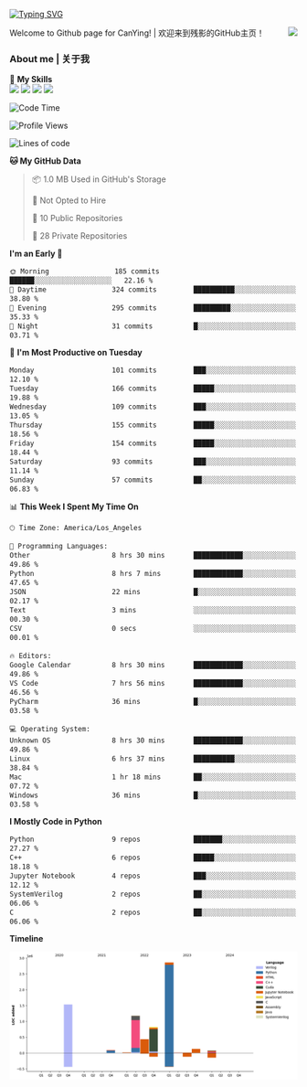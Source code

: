 [![Typing SVG](https://readme-typing-svg.herokuapp.com?size=25&duration=3500&color=00FFFF&vCenter=true&width=250&height=40&lines=Hi+Welcome+%F0%9F%91%8B%F0%9F%8F%BB;I'm+CanYing|残影)](https://git.io/typing-svg)

<a href="#">
  <img align="right" src="https://github-readme-stats.vercel.app/api?username=CanYing0913&count_private=true&rank_icon=github&show_icons=true&bg_color=15,f2f7fd,E0EAFC&" />
</a>

Welcome to Github page for CanYing! | 欢迎来到残影的GitHub主页！

### About me | 关于我

🌟 **My Skills**  
![](https://img.shields.io/badge/-C-A8B9CC?style=flat-square&logo=C&logoColor=fff)
![](https://img.shields.io/badge/-C++-00599C?style=flat-square&logo=Cpp&logoColor=fff)
![](https://img.shields.io/badge/-Python-3776AB?style=flat-square&logo=Python&logoColor=fff)
![](https://img.shields.io/badge/-Linux-000000?style=flat-square&logo=Linux&logoColor=fff)

<!--START_SECTION:waka-->
![Code Time](http://img.shields.io/badge/Code%20Time-132%20hrs%2055%20mins-blue)

![Profile Views](http://img.shields.io/badge/Profile%20Views-0-blue)

![Lines of code](https://img.shields.io/badge/From%20Hello%20World%20I%27ve%20Written-7.1%20million%20lines%20of%20code-blue)

**🐱 My GitHub Data** 

> 📦 1.0 MB Used in GitHub's Storage 
 > 
> 🚫 Not Opted to Hire
 > 
> 📜 10 Public Repositories 
 > 
> 🔑 28 Private Repositories 
 > 
**I'm an Early 🐤** 

```text
🌞 Morning                185 commits         ██████░░░░░░░░░░░░░░░░░░░   22.16 % 
🌆 Daytime                324 commits         ██████████░░░░░░░░░░░░░░░   38.80 % 
🌃 Evening                295 commits         █████████░░░░░░░░░░░░░░░░   35.33 % 
🌙 Night                  31 commits          █░░░░░░░░░░░░░░░░░░░░░░░░   03.71 % 
```
📅 **I'm Most Productive on Tuesday** 

```text
Monday                   101 commits         ███░░░░░░░░░░░░░░░░░░░░░░   12.10 % 
Tuesday                  166 commits         █████░░░░░░░░░░░░░░░░░░░░   19.88 % 
Wednesday                109 commits         ███░░░░░░░░░░░░░░░░░░░░░░   13.05 % 
Thursday                 155 commits         █████░░░░░░░░░░░░░░░░░░░░   18.56 % 
Friday                   154 commits         █████░░░░░░░░░░░░░░░░░░░░   18.44 % 
Saturday                 93 commits          ███░░░░░░░░░░░░░░░░░░░░░░   11.14 % 
Sunday                   57 commits          ██░░░░░░░░░░░░░░░░░░░░░░░   06.83 % 
```


📊 **This Week I Spent My Time On** 

```text
🕑︎ Time Zone: America/Los_Angeles

💬 Programming Languages: 
Other                    8 hrs 30 mins       ████████████░░░░░░░░░░░░░   49.86 % 
Python                   8 hrs 7 mins        ████████████░░░░░░░░░░░░░   47.65 % 
JSON                     22 mins             █░░░░░░░░░░░░░░░░░░░░░░░░   02.17 % 
Text                     3 mins              ░░░░░░░░░░░░░░░░░░░░░░░░░   00.30 % 
CSV                      0 secs              ░░░░░░░░░░░░░░░░░░░░░░░░░   00.01 % 

🔥 Editors: 
Google Calendar          8 hrs 30 mins       ████████████░░░░░░░░░░░░░   49.86 % 
VS Code                  7 hrs 56 mins       ████████████░░░░░░░░░░░░░   46.56 % 
PyCharm                  36 mins             █░░░░░░░░░░░░░░░░░░░░░░░░   03.58 % 

💻 Operating System: 
Unknown OS               8 hrs 30 mins       ████████████░░░░░░░░░░░░░   49.86 % 
Linux                    6 hrs 37 mins       ██████████░░░░░░░░░░░░░░░   38.84 % 
Mac                      1 hr 18 mins        ██░░░░░░░░░░░░░░░░░░░░░░░   07.72 % 
Windows                  36 mins             █░░░░░░░░░░░░░░░░░░░░░░░░   03.58 % 
```

**I Mostly Code in Python** 

```text
Python                   9 repos             ███████░░░░░░░░░░░░░░░░░░   27.27 % 
C++                      6 repos             █████░░░░░░░░░░░░░░░░░░░░   18.18 % 
Jupyter Notebook         4 repos             ███░░░░░░░░░░░░░░░░░░░░░░   12.12 % 
SystemVerilog            2 repos             ██░░░░░░░░░░░░░░░░░░░░░░░   06.06 % 
C                        2 repos             ██░░░░░░░░░░░░░░░░░░░░░░░   06.06 % 
```



**Timeline**

![Lines of Code chart](https://raw.githubusercontent.com/CanYing0913/CanYing0913/master/assets/bar_graph.png)


<!--END_SECTION:waka-->
